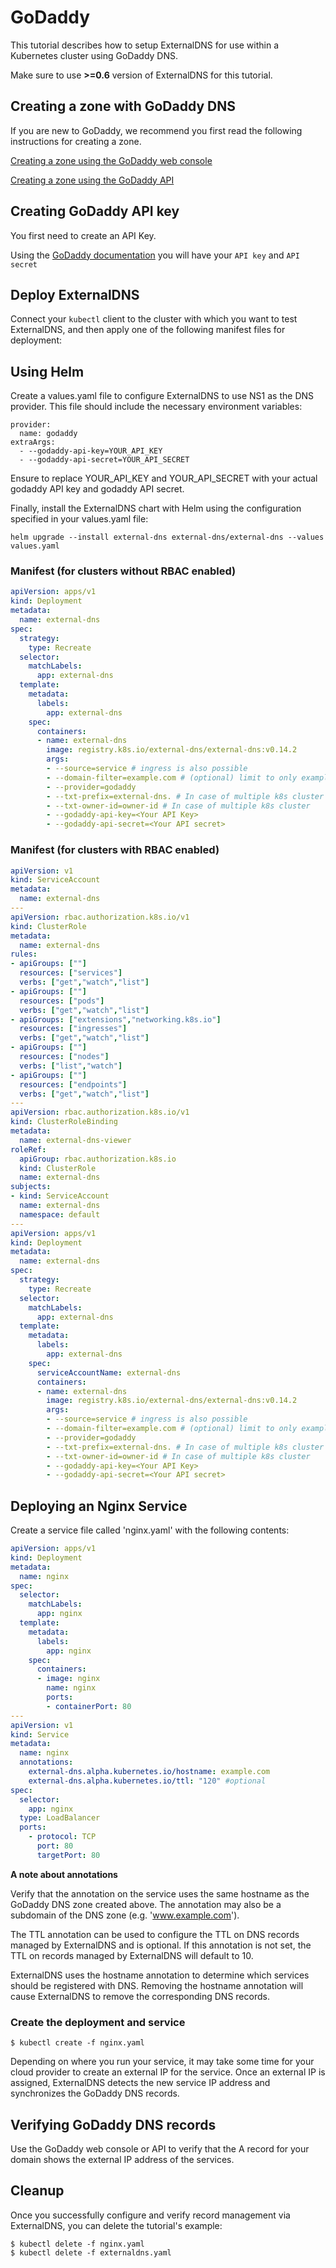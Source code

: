 # GoDaddy

This tutorial describes how to setup ExternalDNS for use within a
Kubernetes cluster using GoDaddy DNS.

Make sure to use **>=0.6** version of ExternalDNS for this tutorial.

## Creating a zone with GoDaddy DNS

If you are new to GoDaddy, we recommend you first read the following
instructions for creating a zone.

[Creating a zone using the GoDaddy web console](https://www.godaddy.com/)

[Creating a zone using the GoDaddy API](https://developer.godaddy.com/)

## Creating GoDaddy API key

You first need to create an API Key.

Using the [GoDaddy documentation](https://developer.godaddy.com/getstarted) you will have your `API key` and `API secret`

## Deploy ExternalDNS

Connect your `kubectl` client to the cluster with which you want to test ExternalDNS, and then apply one of the following manifest files for deployment:

## Using Helm

Create a values.yaml file to configure ExternalDNS to use NS1 as the DNS provider. This file should include the necessary environment variables:

```shell
provider: 
  name: godaddy 
extraArgs:
  - --godaddy-api-key=YOUR_API_KEY
  - --godaddy-api-secret=YOUR_API_SECRET
```

Ensure to replace YOUR_API_KEY and YOUR_API_SECRET with your actual godaddy API key and godaddy API secret.

Finally, install the ExternalDNS chart with Helm using the configuration specified in your values.yaml file:

```shell
helm upgrade --install external-dns external-dns/external-dns --values values.yaml
```

### Manifest (for clusters without RBAC enabled)

```yaml
apiVersion: apps/v1
kind: Deployment
metadata:
  name: external-dns
spec:
  strategy:
    type: Recreate
  selector:
    matchLabels:
      app: external-dns
  template:
    metadata:
      labels:
        app: external-dns
    spec:
      containers:
      - name: external-dns
        image: registry.k8s.io/external-dns/external-dns:v0.14.2
        args:
        - --source=service # ingress is also possible
        - --domain-filter=example.com # (optional) limit to only example.com domains; change to match the zone created above.
        - --provider=godaddy
        - --txt-prefix=external-dns. # In case of multiple k8s cluster
        - --txt-owner-id=owner-id # In case of multiple k8s cluster
        - --godaddy-api-key=<Your API Key>
        - --godaddy-api-secret=<Your API secret>
```

### Manifest (for clusters with RBAC enabled)

```yaml
apiVersion: v1
kind: ServiceAccount
metadata:
  name: external-dns
---
apiVersion: rbac.authorization.k8s.io/v1
kind: ClusterRole
metadata:
  name: external-dns
rules:
- apiGroups: [""]
  resources: ["services"]
  verbs: ["get","watch","list"]
- apiGroups: [""]
  resources: ["pods"]
  verbs: ["get","watch","list"]
- apiGroups: ["extensions","networking.k8s.io"]
  resources: ["ingresses"]
  verbs: ["get","watch","list"]
- apiGroups: [""]
  resources: ["nodes"]
  verbs: ["list","watch"]
- apiGroups: [""]
  resources: ["endpoints"]
  verbs: ["get","watch","list"]
---
apiVersion: rbac.authorization.k8s.io/v1
kind: ClusterRoleBinding
metadata:
  name: external-dns-viewer
roleRef:
  apiGroup: rbac.authorization.k8s.io
  kind: ClusterRole
  name: external-dns
subjects:
- kind: ServiceAccount
  name: external-dns
  namespace: default
---
apiVersion: apps/v1
kind: Deployment
metadata:
  name: external-dns
spec:
  strategy:
    type: Recreate
  selector:
    matchLabels:
      app: external-dns
  template:
    metadata:
      labels:
        app: external-dns
    spec:
      serviceAccountName: external-dns
      containers:
      - name: external-dns
        image: registry.k8s.io/external-dns/external-dns:v0.14.2
        args:
        - --source=service # ingress is also possible
        - --domain-filter=example.com # (optional) limit to only example.com domains; change to match the zone created above.
        - --provider=godaddy
        - --txt-prefix=external-dns. # In case of multiple k8s cluster
        - --txt-owner-id=owner-id # In case of multiple k8s cluster
        - --godaddy-api-key=<Your API Key>
        - --godaddy-api-secret=<Your API secret>
```

## Deploying an Nginx Service

Create a service file called 'nginx.yaml' with the following contents:

```yaml
apiVersion: apps/v1
kind: Deployment
metadata:
  name: nginx
spec:
  selector:
    matchLabels:
      app: nginx
  template:
    metadata:
      labels:
        app: nginx
    spec:
      containers:
      - image: nginx
        name: nginx
        ports:
        - containerPort: 80
---
apiVersion: v1
kind: Service
metadata:
  name: nginx
  annotations:
    external-dns.alpha.kubernetes.io/hostname: example.com
    external-dns.alpha.kubernetes.io/ttl: "120" #optional
spec:
  selector:
    app: nginx
  type: LoadBalancer
  ports:
    - protocol: TCP
      port: 80
      targetPort: 80
```

**A note about annotations**

Verify that the annotation on the service uses the same hostname as the GoDaddy DNS zone created above. The annotation may also be a subdomain of the DNS zone (e.g. 'www.example.com').

The TTL annotation can be used to configure the TTL on DNS records managed by ExternalDNS and is optional. If this annotation is not set, the TTL on records managed by ExternalDNS will default to 10.

ExternalDNS uses the hostname annotation to determine which services should be registered with DNS. Removing the hostname annotation will cause ExternalDNS to remove the corresponding DNS records.

### Create the deployment and service

```
$ kubectl create -f nginx.yaml
```

Depending on where you run your service, it may take some time for your cloud provider to create an external IP for the service. Once an external IP is assigned, ExternalDNS detects the new service IP address and synchronizes the GoDaddy DNS records.

## Verifying GoDaddy DNS records

Use the GoDaddy web console or API to verify that the A record for your domain shows the external IP address of the services.

## Cleanup

Once you successfully configure and verify record management via ExternalDNS, you can delete the tutorial's example:

```
$ kubectl delete -f nginx.yaml
$ kubectl delete -f externaldns.yaml
```
